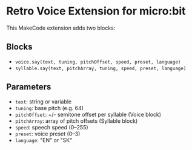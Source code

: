 # Retro Voice Extension for micro:bit

This MakeCode extension adds two blocks:

## Blocks
- `voice.say(text, tuning, pitchOffset, speed, preset, language)`
- `syllable.say(text, pitchArray, tuning, speed, preset, language)`

## Parameters
- `text`: string or variable
- `tuning`: base pitch (e.g. 64)
- `pitchOffset`: +/- semitone offset per syllable (Voice block)
- `pitchArray`: array of pitch offsets (Syllable block)
- `speed`: speech speed (0–255)
- `preset`: voice preset (0–3)
- `language`: "EN" or "SK"
